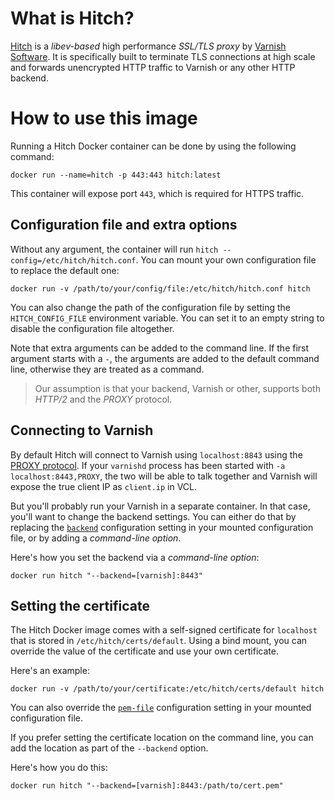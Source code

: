 # What is Hitch?

[Hitch](https://hitch-tls.org/) is a *libev-based* high performance *SSL/TLS proxy* by [Varnish Software](https://varnish-software.com). It is specifically built to terminate TLS connections at high scale and forwards unencrypted HTTP traffic to Varnish or any other HTTP backend.

# How to use this image

Running a Hitch Docker container can be done by using the following command:

```console
docker run --name=hitch -p 443:443 hitch:latest
```

This container will expose port `443`, which is required for HTTPS traffic.

## Configuration file and extra options

Without any argument, the container will run `hitch --config=/etc/hitch/hitch.conf`. You can mount your own configuration file to replace the default one:

```console
docker run -v /path/to/your/config/file:/etc/hitch/hitch.conf hitch
```

You can also change the path of the configuration file by setting the `HITCH_CONFIG_FILE` environment variable. You can set it to an empty string to disable the configuration file altogether.

Note that extra arguments can be added to the command line. If the first argument starts with a `-`, the arguments are added to the default command line, otherwise they are treated as a command.

> Our assumption is that your backend, Varnish or other, supports both *HTTP/2* and the *PROXY* protocol.

## Connecting to Varnish

By default Hitch will connect to Varnish using `localhost:8843` using the [PROXY protocol](https://github.com/varnish/hitch/blob/master/docs/proxy-protocol.md). If your `varnishd` process has been started with `-a localhost:8443,PROXY`, the two will be able to talk together and Varnish will expose the true client IP as `client.ip` in VCL.

But you'll probably run your Varnish in a separate container. In that case, you'll want to change the backend settings. You can either do that by replacing the [`backend`](https://github.com/varnish/hitch/blob/master/hitch.conf.man.rst#backend--) configuration setting in your mounted configuration file, or by adding a *command-line option*.

Here's how you set the backend via a *command-line option*:

```console
docker run hitch "--backend=[varnish]:8443"
```

## Setting the certificate

The Hitch Docker image comes with a self-signed certificate for `localhost` that is stored in `/etc/hitch/certs/default`. Using a bind mount, you can override the value of the certificate and use your own certificate.

Here's an example:

```console
docker run -v /path/to/your/certificate:/etc/hitch/certs/default hitch
```

You can also override the [`pem-file`](https://github.com/varnish/hitch/blob/master/hitch.conf.man.rst#pem-file--string) configuration setting in your mounted configuration file.

If you prefer setting the certificate location on the command line, you can add the location as part of the `--backend` option.

Here's how you do this:

```console
docker run hitch "--backend=[varnish]:8443:/path/to/cert.pem"
```
